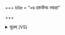 +++
title = "०७ दशर्चेभ्यः स्वाहा"

+++
<details><summary>मूलम् (VS)</summary>

द॑श॒र्चेभ्यः॒ स्वाहा॑ ॥
</details>